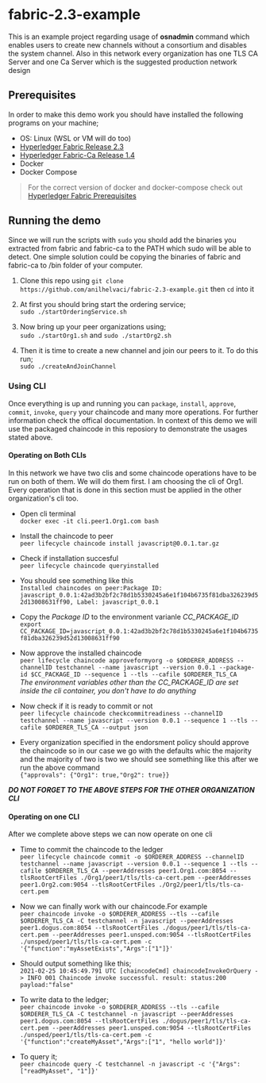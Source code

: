 # fabric-2.3-example

This is an example project regarding usage of **osnadmin** command which enables users to create new channels without a consortium and disables the system channel.
Also in this network every organization has one TLS CA Server and one Ca Server which is the suggested production network design 

## Prerequisites

In order to make this demo work you should have installed the following programs on your machine;

* OS: Linux (WSL or VM will do too)
* [Hyperledger Fabric Release 2.3](https://github.com/hyperledger/fabric/releases/tag/v2.3.1)
* [Hyperledger Fabric-Ca Release 1.4](https://github.com/hyperledger/fabric-ca/releases/tag/v1.4.9)
* Docker 
* Docker Compose

> For the correct version of docker and docker-compose check out [Hyperledger Fabric Prerequisites](https://hyperledger-fabric.readthedocs.io/en/release-2.3/prereqs.html)

## Running the demo
Since we will run the scripts with ``sudo`` you shoıld add the binaries you extracted from fabric and fabric-ca to the PATH which sudo will be able to detect. One simple solution could be copying the binaries of fabric and fabric-ca to /bin folder of your computer.

1. Clone this repo using `git clone https://github.com/anilhelvaci/fabric-2.3-example.git` then `cd` into it

3. At first you should bring start the ordering service;<br/> `sudo ./startOrderingService.sh`

5. Now bring up your peer organizations using;<br/>`sudo ./startOrg1.sh` and `sudo ./startOrg2.sh`

7. Then it is time to create a new channel and join our peers to it. To do this run;<br/> `sudo ./createAndJoinChannel`


### Using CLI
Once everything is up and running you can `package`, `install`, `approve`, `commit`, `invoke`, `query` your chaincode and many more operations. For further information check the offical documentation. In context of this demo we will use the packaged chaincode in this reposiory to demonstrate the usages stated above.

#### Operating on Both CLIs
In this network we have two clis and some chaincode operations have to be run on both of them. We will do them first. I am choosing the cli of Org1. Every operation that is done in this section must be applied in the other organization's cli too.
* Open cli terminal<br/>`docker exec -it cli.peer1.Org1.com bash`

* Install the chaincode to peer<br/>`peer lifecycle chaincode install javascript@0.0.1.tar.gz`

* Check if installation succesful <br/>`peer lifecycle chaincode queryinstalled`

* You should see something like this<br/>```Installed chaincodes on peer:Package ID: javascript_0.0.1:42ad3b2bf2c78d1b5330245a6e1f104b6735f81dba326239d52d13008631ff90, Label: javascript_0.0.1```

* Copy the *Package ID* to the environment varianle *CC_PACKAGE_ID*<br/>`export CC_PACKAGE_ID=javascript_0.0.1:42ad3b2bf2c78d1b5330245a6e1f104b6735f81dba326239d52d13008631ff90`

* Now approve the installed chaincode<br/>`peer lifecycle chaincode approveformyorg -o $ORDERER_ADDRESS --channelID testchannel --name javascript --version 0.0.1 --package-id $CC_PACKAGE_ID --sequence 1 --tls --cafile $ORDERER_TLS_CA`<br/>_The environment variables other than the CC_PACKAGE_ID are set inside the cli container, you don't have to do anything_

* Now check if it is ready to commit or not<br/>`peer lifecycle chaincode checkcommitreadiness --channelID testchannel --name javascript --version 0.0.1 --sequence 1 --tls --cafile $ORDERER_TLS_CA --output json`

* Every organization specified in the endorsment policy should approve the chaincode so in our case we go with the defaults whic the majority and the majority of two is two we should see something like this after we run the above command<br/>`{"approvals": {"Org1": true,"Org2": true}}`

**_DO NOT FORGET TO THE ABOVE STEPS FOR THE OTHER ORGANIZATION CLI_**

#### Operating on one CLI
After we complete above steps we can now operate on one cli
* Time to commit the chaincode to the ledger<br/>`peer lifecycle chaincode commit -o $ORDERER_ADDRESS --channelID testchannel --name javascript --version 0.0.1 --sequence 1 --tls --cafile $ORDERER_TLS_CA --peerAddresses peer1.Org1.com:8054 --tlsRootCertFiles ./Org1/peer1/tls/tls-ca-cert.pem --peerAddresses peer1.Org2.com:9054 --tlsRootCertFiles ./Org2/peer1/tls/tls-ca-cert.pem`

* Now we can finally work with our chaincode.For example<br/>`peer chaincode invoke -o $ORDERER_ADDRESS --tls --cafile $ORDERER_TLS_CA -C testchannel -n javascript --peerAddresses peer1.dogus.com:8054 --tlsRootCertFiles ./dogus/peer1/tls/tls-ca-cert.pem --peerAddresses peer1.unsped.com:9054 --tlsRootCertFiles ./unsped/peer1/tls/tls-ca-cert.pem -c '{"function":"myAssetExists","Args":["1"]}'`

* Should output something like this;<br/>`2021-02-25 10:45:49.791 UTC [chaincodeCmd] chaincodeInvokeOrQuery -> INFO 001 Chaincode invoke successful. result: status:200 payload:"false"`

* To write data to the ledger;<br/>`peer chaincode invoke -o $ORDERER_ADDRESS --tls --cafile $ORDERER_TLS_CA -C testchannel -n javascript --peerAddresses peer1.dogus.com:8054 --tlsRootCertFiles ./dogus/peer1/tls/tls-ca-cert.pem --peerAddresses peer1.unsped.com:9054 --tlsRootCertFiles ./unsped/peer1/tls/tls-ca-cert.pem -c '{"function":"createMyAsset","Args":["1", "hello world"]}'`

* To query it;<br/>`peer chaincode query -C testchannel -n javascript -c '{"Args":["readMyAsset", "1"]}'`
